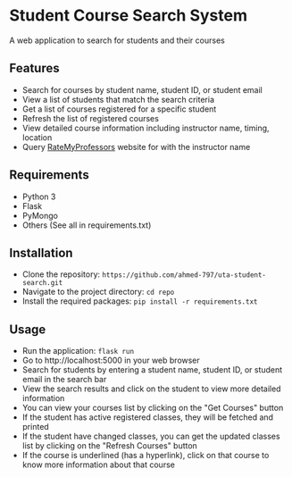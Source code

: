 # Student Course Search System

A web application to search for students and their courses

## Features

- Search for courses by student name, student ID, or student email
- View a list of students that match the search criteria
- Get a list of courses registered for a specific student
- Refresh the list of registered courses
- View detailed course information including instructor name, timing, location
- Query [RateMyProfessors](https://www.ratemyprofessors.com/) website for with the instructor name

## Requirements

- Python 3
- Flask
- PyMongo
- Others (See all in requirements.txt)

## Installation

- Clone the repository: `https://github.com/ahmed-797/uta-student-search.git`
- Navigate to the project directory: `cd repo`
- Install the required packages: `pip install -r requirements.txt`

## Usage

- Run the application: `flask run`
- Go to http://localhost:5000 in your web browser
- Search for students by entering a student name, student ID, or student email in the search bar
- View the search results and click on the student to view more detailed information
- You can view your courses list by clicking on the "Get Courses" button
- If the student has active registered classes, they will be fetched and printed
- If the student have changed classes, you can get the updated classes list by clicking on the "Refresh Courses" button
- If the course is underlined (has a hyperlink), click on that course to know more information about that course